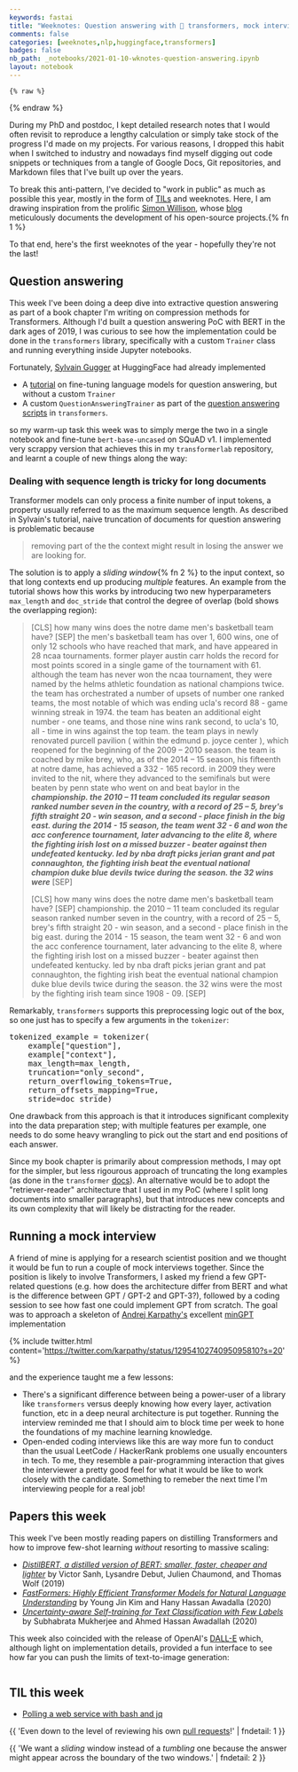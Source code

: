 ```yaml
---
keywords: fastai
title: "Weeknotes: Question answering with 🤗 transformers, mock interviews"
comments: false
categories: [weeknotes,nlp,huggingface,transformers]
badges: false
nb_path: _notebooks/2021-01-10-wknotes-question-answering.ipynb
layout: notebook
---
```


<!--
#################################################
### THIS FILE WAS AUTOGENERATED! DO NOT EDIT! ###
#################################################
# file to edit: _notebooks/2021-01-10-wknotes-question-answering.ipynb
-->

<div class="container" id="notebook-container">
        
    {% raw %}
    
<div class="cell border-box-sizing code_cell rendered">

</div>
    {% endraw %}

<div class="cell border-box-sizing text_cell rendered"><div class="inner_cell">
<div class="text_cell_render border-box-sizing rendered_html">
<p>During my PhD and postdoc, I kept detailed research notes that I would often revisit to reproduce a lengthy calculation or simply take stock of the progress I'd made on my projects. For various reasons, I dropped this habit when I switched to industry and nowadays find myself digging out code snippets or techniques from a tangle of Google Docs,  Git repositories, and Markdown files that I've built up over the years.</p>
<p>To break this anti-pattern, I've decided to "work in public" as much as possible this year, mostly in the form of <a href="https://www.urbandictionary.com/define.php?term=TIL">TILs</a> and weeknotes. Here, I am drawing inspiration from the prolific <a href="https://twitter.com/simonw?s=20">Simon Willison</a>, whose <a href="https://simonwillison.net/">blog</a> meticulously documents the development of his open-source projects.{% fn 1 %}</p>
<p>To that end, here's the first weeknotes of the year - hopefully they're not the last!</p>

</div>
</div>
</div>
<div class="cell border-box-sizing text_cell rendered"><div class="inner_cell">
<div class="text_cell_render border-box-sizing rendered_html">
<h2 id="Question-answering">Question answering<a class="anchor-link" href="#Question-answering"> </a></h2><p>This week I've been doing a deep dive into extractive question answering as part of a book chapter I'm writing on compression methods for Transformers. Although I'd built a question answering PoC with BERT in the dark ages of 2019, I was curious to see how the implementation could be done in the <code>transformers</code> library, specifically with a custom <code>Trainer</code> class and running everything inside Jupyter notebooks.</p>
<p>Fortunately, <a href="https://twitter.com/GuggerSylvain?s=20">Sylvain Gugger</a> at HuggingFace had already implemented</p>
<ul>
<li>A <a href="https://github.com/huggingface/notebooks/blob/master/examples/question_answering.ipynb">tutorial</a> on fine-tuning language models for question answering, but without a custom <code>Trainer</code></li>
<li>A custom <code>QuestionAnsweringTrainer</code> as part of the <a href="https://github.com/huggingface/transformers/tree/master/examples/question-answering">question answering scripts</a> in <code>transformers</code>.</li>
</ul>
<p>so my warm-up task this week was to simply merge the two in a single notebook and fine-tune <code>bert-base-uncased</code> on SQuAD v1. I implemented very scrappy version that achieves this in my <code>transformerlab</code> repository, and learnt a couple of new things along the way:</p>
<h3 id="Dealing-with-sequence-length-is-tricky-for-long-documents">Dealing with sequence length is tricky for long documents<a class="anchor-link" href="#Dealing-with-sequence-length-is-tricky-for-long-documents"> </a></h3><p>Transformer models can only process a finite number of input tokens, a property usually referred to as the maximum sequence length. As described in Sylvain's tutorial, naive truncation of documents for question answering is problematic because</p>
<blockquote><p>removing part of the the context might result in losing the answer we are looking for.</p>
</blockquote>
<p>The solution is to apply a <em>sliding window</em>{% fn 2 %} to the input context, so that long contexts end up producing <em>multiple</em> features. An example from the tutorial shows how this works by introducing two new hyperparameters <code>max_length</code> and <code>doc_stride</code> that control the degree of overlap (bold shows the overlapping region):</p>

</div>
</div>
</div>
<div class="cell border-box-sizing text_cell rendered"><div class="inner_cell">
<div class="text_cell_render border-box-sizing rendered_html">
<blockquote><p>[CLS] how many wins does the notre dame men's basketball team have? [SEP] the men's basketball team has over 1, 600 wins, one of only 12 schools who have reached that mark, and have appeared in 28 ncaa tournaments. former player austin carr holds the record for most points scored in a single game of the tournament with 61. although the team has never won the ncaa tournament, they were named by the helms athletic foundation as national champions twice. the team has orchestrated a number of upsets of number one ranked teams, the most notable of which was ending ucla's record 88 - game winning streak in 1974. the team has beaten an additional eight number - one teams, and those nine wins rank second, to ucla's 10, all - time in wins against the top team. the team plays in newly renovated purcell pavilion ( within the edmund p. joyce center ), which reopened for the beginning of the 2009 – 2010 season. the team is coached by mike brey, who, as of the 2014 – 15 season, his fifteenth at notre dame, has achieved a 332 - 165 record. in 2009 they were invited to the nit, where they advanced to the semifinals but were beaten by penn state who went on and beat baylor in the <em><strong>championship. the 2010 – 11 team concluded its regular season ranked number seven in the country, with a record of 25 – 5, brey's fifth straight 20 - win season, and a second - place finish in the big east. during the 2014 - 15 season, the team went 32 - 6 and won the acc conference tournament, later advancing to the elite 8, where the fighting irish lost on a missed buzzer - beater against then undefeated kentucky. led by nba draft picks jerian grant and pat connaughton, the fighting irish beat the eventual national champion duke blue devils twice during the season. the 32 wins were</strong></em> [SEP]</p>
<p>[CLS] how many wins does the notre dame men's basketball team have? [SEP] championship. the 2010 – 11 team concluded its regular season ranked number seven in the country, with a record of 25 – 5, brey's fifth straight 20 - win season, and a second - place finish in the big east. during the 2014 - 15 season, the team went 32 - 6 and won the acc conference tournament, later advancing to the elite 8, where the fighting irish lost on a missed buzzer - beater against then undefeated kentucky. led by nba draft picks jerian grant and pat connaughton, the fighting irish beat the eventual national champion duke blue devils twice during the season. the 32 wins were the most by the fighting irish team since 1908 - 09. [SEP]</p>
</blockquote>

</div>
</div>
</div>
<div class="cell border-box-sizing text_cell rendered"><div class="inner_cell">
<div class="text_cell_render border-box-sizing rendered_html">
<p>Remarkably, <code>transformers</code> supports this preprocessing logic out of the box, so one just has to specify a few arguments in the <code>tokenizer</code>:</p>
<div class="highlight"><pre><span></span><span class="n">tokenized_example</span> <span class="o">=</span> <span class="n">tokenizer</span><span class="p">(</span>
    <span class="n">example</span><span class="p">[</span><span class="s2">&quot;question&quot;</span><span class="p">],</span>
    <span class="n">example</span><span class="p">[</span><span class="s2">&quot;context&quot;</span><span class="p">],</span>
    <span class="n">max_length</span><span class="o">=</span><span class="n">max_length</span><span class="p">,</span>
    <span class="n">truncation</span><span class="o">=</span><span class="s2">&quot;only_second&quot;</span><span class="p">,</span>
    <span class="n">return_overflowing_tokens</span><span class="o">=</span><span class="kc">True</span><span class="p">,</span>
    <span class="n">return_offsets_mapping</span><span class="o">=</span><span class="kc">True</span><span class="p">,</span>
    <span class="n">stride</span><span class="o">=</span><span class="n">doc_stride</span><span class="p">)</span>
</pre></div>
<p>One drawback from this approach is that it introduces significant complexity into the data preparation step; with multiple features per example, one needs to do some heavy wrangling to pick out the start and end positions of each answer.</p>
<p>Since my book chapter is primarily about compression methods, I may opt for the simpler, but less rigourous approach of  truncating the long examples (as done in the <code>transformer</code> <a href="https://huggingface.co/transformers/custom_datasets.html#question-answering-with-squad-2-0">docs</a>). An alternative would be to adopt the "retriever-reader" architecture that I used in my PoC (where I split long documents into smaller paragraphs), but that introduces new concepts and its own complexity that will likely be distracting for the reader.</p>

</div>
</div>
</div>
<div class="cell border-box-sizing text_cell rendered"><div class="inner_cell">
<div class="text_cell_render border-box-sizing rendered_html">
<h2 id="Running-a-mock-interview">Running a mock interview<a class="anchor-link" href="#Running-a-mock-interview"> </a></h2><p>A friend of mine is applying for a research scientist position and we thought it would be fun to run a couple of mock interviews together. Since the position is likely to involve Transformers, I asked my friend a few GPT-related questions (e.g. how does the architecture differ from BERT and what is the difference between GPT / GPT-2 and GPT-3?), followed by a coding session to see how fast one could implement GPT from scratch. The goal was to approach a skeleton of <a href="https://karpathy.ai/">Andrej Karpathy's</a> excellent <a href="https://github.com/karpathy/minGPT">minGPT</a> implementation</p>

</div>
</div>
</div>
<div class="cell border-box-sizing text_cell rendered"><div class="inner_cell">
<div class="text_cell_render border-box-sizing rendered_html">
<p>{% include twitter.html content='<a href="https://twitter.com/karpathy/status/1295410274095095810?s=20">https://twitter.com/karpathy/status/1295410274095095810?s=20</a>' %}</p>

</div>
</div>
</div>
<div class="cell border-box-sizing text_cell rendered"><div class="inner_cell">
<div class="text_cell_render border-box-sizing rendered_html">
<p>and the experience taught me a few lessons:</p>
<ul>
<li>There's a significant difference between being a power-user of a library like <code>transformers</code> versus deeply knowing how every layer, activation function, etc in a deep neural architecture is put together. Running the interview reminded me that I should aim to block time per week to hone the foundations of my machine learning knowledge.</li>
<li>Open-ended coding interviews like this are way more fun to conduct than the usual LeetCode / HackerRank problems one usually encounters in tech. To me, they resemble a pair-programming interaction that gives the interviewer a pretty good feel for what it would be like to work closely with the candidate. Something to remeber the next time I'm interviewing people for a real job!</li>
</ul>

</div>
</div>
</div>
<div class="cell border-box-sizing text_cell rendered"><div class="inner_cell">
<div class="text_cell_render border-box-sizing rendered_html">
<h2 id="Papers-this-week">Papers this week<a class="anchor-link" href="#Papers-this-week"> </a></h2><p>This week I've been mostly reading papers on distilling Transformers and how to improve few-shot learning <em>without</em> resorting to massive scaling:</p>
<ul>
<li><a href="https://arxiv.org/abs/1910.01108"><em>DistilBERT, a distilled version of BERT: smaller, faster, cheaper and lighter</em></a> by Victor Sanh, Lysandre Debut, Julien Chaumond, and Thomas Wolf (2019)</li>
<li><a href="https://arxiv.org/abs/2010.13382"><em>FastFormers: Highly Efficient Transformer Models for Natural Language Understanding</em></a> by Young Jin Kim and Hany Hassan Awadalla (2020)</li>
<li><a href="https://arxiv.org/abs/2006.15315"><em>Uncertainty-aware Self-training for Text Classification with Few Labels</em></a> by Subhabrata Mukherjee and Ahmed Hassan Awadallah (2020)</li>
</ul>
<p>This week also coincided with the release of OpenAI's <a href="https://openai.com/blog/dall-e/">DALL-E</a> which, although light on implementation details, provided a fun interface to see how far you can push the limits of text-to-image generation:</p>

</div>
</div>
</div>
<div class="cell border-box-sizing text_cell rendered"><div class="inner_cell">
<div class="text_cell_render border-box-sizing rendered_html">
<p><img src="/blog/images/copied_from_nb/my_icons/dalle.png" alt="" title="The DALL-E blog post has many examples involving Capybaras, which happen to be my favourite animal."></p>

</div>
</div>
</div>
<div class="cell border-box-sizing text_cell rendered"><div class="inner_cell">
<div class="text_cell_render border-box-sizing rendered_html">
<h2 id="TIL-this-week">TIL this week<a class="anchor-link" href="#TIL-this-week"> </a></h2><ul>
<li><a href="https://lewtun.github.io/blog/til/2021/01/07/til-poll-api-with-bash.html">Polling a web service with bash and jq</a></li>
</ul>

</div>
</div>
</div>
<div class="cell border-box-sizing text_cell rendered"><div class="inner_cell">
<div class="text_cell_render border-box-sizing rendered_html">
<p>{{ 'Even down to the level of reviewing his own <a href="https://github.com/simonw/datasette/pull/1117">pull requests</a>!' | fndetail: 1 }}</p>
<p>{{ 'We want a <em>sliding</em> window instead of a <em>tumbling</em> one because the answer might appear across the boundary of the two windows.' | fndetail: 2 }}</p>

</div>
</div>
</div>
</div>
 

